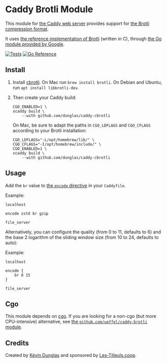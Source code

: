 # Caddy Brotli Module

This module for [the Caddy web server](https://caddyserver.com) provides support for [the Brotli compression format](https://en.wikipedia.org/wiki/Brotli).

It uses [the reference implementation of Brotli](https://brotli.org/) (written in C), through [the Go module provided by Google](https://pkg.go.dev/github.com/google/brotli/go/cbrotli).

[![Tests](https://github.com/dunglas/caddy-cbrotli/actions/workflows/tests.yaml/badge.svg)](https://github.com/dunglas/caddy-cbrotli/actions/workflows/tests.yaml)
[![Go Reference](https://pkg.go.dev/badge/github.com/dunglas/caddy-cbrotli.svg)](https://pkg.go.dev/github.com/dunglas/caddy-cbrotli)

## Install

1. Install [cbrotli](https://github.com/google/brotli/tree/master/c). On Mac run `brew install brotli`. On Debian and Ubuntu, run `apt install libbrotli-dev`.
2. Then create your Caddy build:
    ```console
    CGO_ENABLED=1 \
    xcaddy build \
        --with github.com/dunglas/caddy-cbrotli
    ```

    On Mac, be sure to adapt the paths in `CGO_LDFLAGS` and `CGO_CFLAGS` according to your Brotli installation:

    ```console
    CGO_LDFLAGS="-L/opt/homebrew/lib/" \
    CGO_CFLAGS="-I/opt/homebrew/include/" \
    CGO_ENABLED=1 \
    xcaddy build \
        --with github.com/dunglas/caddy-cbrotli
    ```

## Usage

Add the `br` value to [the `encode` directive](https://caddyserver.com/docs/caddyfile/directives/encode) in your `Caddyfile`.

Example:

```caddyfile
localhost

encode zstd br gzip

file_server
```

Alternatively, you can configure the quality (from 0 to 11, defaults to 6) and the base 2 logarithm of the sliding window size (from 10 to 24, defaults to auto):

Example:

```caddyfile
localhost

encode {
    br 8 15
}

file_server
```

## Cgo

This module depends on [cgo](https://go.dev/blog/cgo).
If you are looking for a non-cgo (but more CPU-intensive) alternative, see [the `github.com/ueffel/caddy-brotli` module](https://github.com/ueffel/caddy-brotli).

## Credits

Created by [Kévin Dunglas](https://dunglas.dev) and sponsored by [Les-Tilleuls.coop](https://les-tilleuls.coop).
